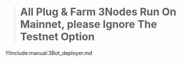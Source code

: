 > # All Plug & Farm 3Nodes Run On Mainnet, please Ignore The Testnet Option
!!!include:manual:3Bot_deployer.md
